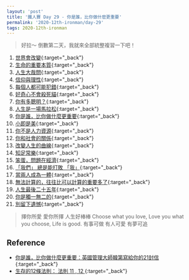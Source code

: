 ```yaml
---
layout: 'post'
title: '鐵人賽 Day 29 - 你是誰，比你做什麼更重要'
permalink: '2020-12th-ironman/day-29'
tags: 2020-12th-ironman 
---
```


> 好拉～ 倒數第二天，我就來全部統整複習一下吧！

1. [世界會改變](https://yuting3656.github.io/yutingblog/2020-12th-ironman/day-02){:target="_back"}
2. [生命的重要本質](https://yuting3656.github.io/yutingblog/2020-12th-ironman/day-03){:target="_back"}
3. [人生大哉問](https://yuting3656.github.io/yutingblog/2020-12th-ironman/day-04){:target="_back"}
4. [信仰與理性](https://yuting3656.github.io/yutingblog/2020-12th-ironman/day-05){:target="_back"}
5. [每個人都可能犯錯](https://yuting3656.github.io/yutingblog/2020-12th-ironman/day-06){:target="_back"}
6. [好奇心不會殺死貓](https://yuting3656.github.io/yutingblog/2020-12th-ironman/day-07){:target="_back"}
7. [你有多聰明？](https://yuting3656.github.io/yutingblog/2020-12th-ironman/day-08){:target="_back"}
8. [人生是一場馬拉松](https://yuting3656.github.io/yutingblog/2020-12th-ironman/day-09){:target="_back"}
9. [你是誰，比你做什麼更重要](https://yuting3656.github.io/yutingblog/2020-12th-ironman/day-10){:target="_back"}
10. [小即是美](https://yuting3656.github.io/yutingblog/2020-12th-ironman/day-11){:target="_back"}
11. [你不是人力資源](https://yuting3656.github.io/yutingblog/2020-12th-ironman/day-12){:target="_back"}
12. [你和社會的關係](https://yuting3656.github.io/yutingblog/2020-12th-ironman/day-13){:target="_back"}
13. [改變人生的曲線](https://yuting3656.github.io/yutingblog/2020-12th-ironman/day-14){:target="_back"}
14. [知足常樂](https://yuting3656.github.io/yutingblog/2020-12th-ironman/day-15){:target="_back"}
15. [笨蛋，問題在經濟](https://yuting3656.github.io/yutingblog/2020-12th-ironman/day-16){:target="_back"}
16. [「我們」 總是能打敗 「我」](https://yuting3656.github.io/yutingblog/2020-12th-ironman/day-17){:target="_back"}
17. [當兩人成為一體](https://yuting3656.github.io/yutingblog/2020-12th-ironman/day-18){:target="_back"}
18. [無法計算的，往往比可以計算的重要多了](https://yuting3656.github.io/yutingblog/2020-12th-ironman/day-19){:target="_back"}
19. [人生最後二十五年](https://yuting3656.github.io/yutingblog/2020-12th-ironman/day-20){:target="_back"}
20. [你是獨一無二的](https://yuting3656.github.io/yutingblog/2020-12th-ironman/day-21){:target="_back"}
21. [別留下遺憾](https://yuting3656.github.io/yutingblog/2020-12th-ironman/day-22){:target="_back"}


> 擇你所愛 愛你所擇 人生好棒棒
> Choose what you love, Love you what you choose, Life is good.
> 有事可做 有人可愛 有夢可追

## Reference 

- [你是誰，比你做什麼更重要：英國管理大師韓第寫給你的21封信](https://www.books.com.tw/products/0010862692){:target="_back"}
- [生存的12條法則： 法則 11 , 12 ](https://www.books.com.tw/products/E050044364?gclid=Cj0KCQjw8fr7BRDSARIsAK0Qqr7ASwSo_ZJH0Gfd2-PW1TM9H5-_nSNI33SvNuXbVB5PqJbrIqcO7bQaAsHVEALw_wcB){:target="_back"}